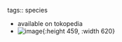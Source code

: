 tags:: species

- available on tokopedia
- ![image](https://ipfs.io/ipfs/QmP19EAfhfPZ1mJrN51kVa63PsUpkzJ4bzFWvtUCHG3PRL){:height 459, :width 620}